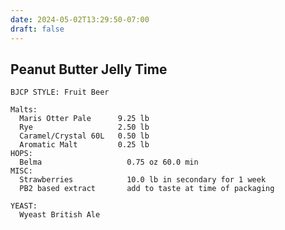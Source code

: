 ```yaml
---
date: 2024-05-02T13:29:50-07:00
draft: false
---
```

## Peanut Butter Jelly Time ##
    
    BJCP STYLE: Fruit Beer

    Malts:
      Maris Otter Pale      9.25 lb
      Rye                   2.50 lb
      Caramel/Crystal 60L   0.50 lb
      Aromatic Malt         0.25 lb
    HOPS:
      Belma                   0.75 oz 60.0 min
    MISC:
      Strawberries            10.0 lb in secondary for 1 week
      PB2 based extract       add to taste at time of packaging
    
    YEAST:
      Wyeast British Ale
